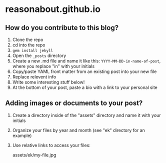 # reasonabout.github.io

## How do you contribute to this blog?

1. Clone the repo
2. cd into the repo
3. `gem install jekyll`
4. Open the `_posts` directory
5. Create a new .md file and name it like this: `YYYY-MM-DD-in-name-of-post`, where you replace "in" with your initials
6. Copy/paste YAML front matter from an existing post into your new file
7. Replace relevent info
8. Write some interesting stuff below!
9. At the bottom of your post, paste a bio with a link to your personal site

## Adding images or documents to your post?

1. Create a directory inside of the "assets" directory and name it with your initials
2. Organize your files by year and month (see "ek" directory for an example)
3. Use relative links to access your files:

    assets/ek/my-file.jpg
